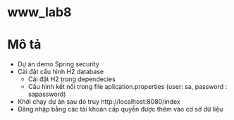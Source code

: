 # www_lab8
# Mô tả
- Dự án demo Spring security
- Cài đặt cấu hình H2 database
  + Cài đặt H2 trong dependecies
  + Cấu hình kết nối trong file aplication.properties (user: sa, password : sapassword)
- Khởi chạy dự án sau đó truy http://localhost:8080/index
- Đăng nhập bằng các tài khoản cấp quyền được thêm vào cơ sở dữ liệu
